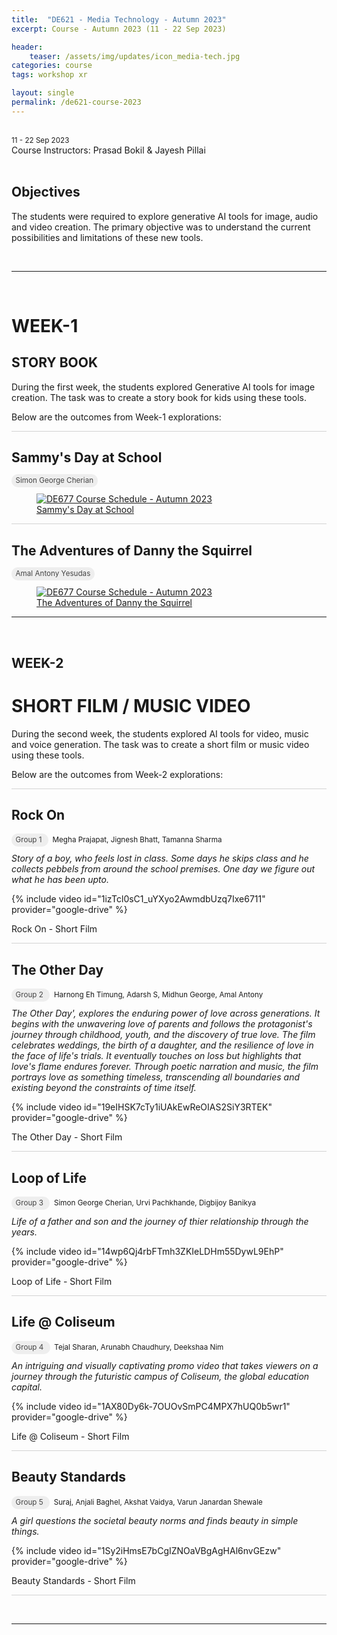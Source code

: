 ```yaml
---
title:  "DE621 - Media Technology - Autumn 2023"
excerpt: Course - Autumn 2023 (11 - 22 Sep 2023)

header:
    teaser: /assets/img/updates/icon_media-tech.jpg
categories: course
tags: workshop xr

layout: single
permalink: /de621-course-2023
---
```

<br>
<span style="padding: 0px 0px 4px 0px;"> <small>11 - 22 Sep 2023</small> </span>
<br>
Course Instructors: Prasad Bokil & Jayesh Pillai
<br><br>

## Objectives
The students were required to explore generative AI tools for image, audio and video creation. The primary objective was to understand the current possibilities and limitations of these new tools.

<br>
<hr>
<br>

# WEEK-1
## STORY BOOK

During the first week, the students explored Generative AI tools for image creation. The task was to create a story book for kids using these tools.

Below are the outcomes from Week-1 explorations:

<hr style="height:1px;border-width:0;background-color:lightgrey">

## Sammy's Day at School

<span style="padding: 0px 0px 4px 0px; background-color: #eeeeee; color: #444444; border-radius: 10px;"> <small>&nbsp;&nbsp;Simon George Cherian&nbsp;&nbsp;</small> </span>

<figure class="align-center" style="width:100%;">
  <a href="https://drive.google.com/file/d/1W8UuR-sb8LtLRbtzBlqMpmTLINwuSkas/view?usp=drive_link" target="_blank"><img src="{{ site.url }}{{ site.baseurl }}\assets\img\projects\2023_mediatech\storybook_1.png" alt="DE677 Course Schedule - Autumn 2023">
      <figcaption>Sammy's Day at School</figcaption></a>
</figure>

<hr style="height:1px;border-width:0;background-color:lightgrey">

## The Adventures of Danny the Squirrel

<span style="padding: 0px 0px 4px 0px; background-color: #eeeeee; color: #444444; border-radius: 10px;"> <small>&nbsp;&nbsp;Amal Antony Yesudas&nbsp;&nbsp;</small> </span>

<figure class="align-center" style="width:100%;">
  <a href="https://drive.google.com/file/d/19FhvEX6-ySyTX56ppv2CNQd_kKklNjIo/view?usp=drive_link" target="_blank"><img src="{{ site.url }}{{ site.baseurl }}\assets\img\projects\2023_mediatech\storybook_2.png" alt="DE677 Course Schedule - Autumn 2023">
      <figcaption>The Adventures of Danny the Squirrel</figcaption></a>
</figure>


<hr>

<br>

## WEEK-2
# SHORT FILM / MUSIC VIDEO

During the second week, the students explored AI tools for video, music and voice generation. The task was to create a short film or music video using these tools.

Below are the outcomes from Week-2 explorations:

<hr style="height:1px;border-width:0;background-color:lightgrey">

## Rock On

<span style="padding: 0px 0px 4px 0px; background-color: #eeeeee; color: #444444; border-radius: 10px;"> <small>&nbsp;&nbsp;Group 1&nbsp;&nbsp;</small> </span>
<span style="padding: 0px 0px 4px 0px;"> <small>&nbsp;&nbsp;Megha Prajapat, Jignesh Bhatt, Tamanna Sharma
&nbsp;&nbsp;</small> </span>

<i>Story of a boy, who feels lost in class. Some days he skips class and he collects pebbels from around the school premises. One day we figure out what he has been upto.</i>

{% include video id="1izTcl0sC1_uYXyo2AwmdbUzq7Ixe6711" provider="google-drive" %}
<figcaption>Rock On - Short Film</figcaption>

<hr style="height:1px;border-width:0;background-color:lightgrey">


## The Other Day

<span style="padding: 0px 0px 4px 0px; background-color: #eeeeee; color: #444444; border-radius: 10px;"> <small>&nbsp;&nbsp;Group 2&nbsp;&nbsp;</small> </span>
<span style="padding: 0px 0px 4px 0px;"> <small>&nbsp;&nbsp;Harnong Eh Timung, Adarsh S, Midhun George, Amal Antony
&nbsp;&nbsp;</small> </span>

<i>The Other Day', explores the enduring power of love across generations. It begins with the unwavering love of parents and follows the protagonist's journey through childhood, youth, and the discovery of true love. The film celebrates weddings, the birth of a daughter, and the resilience of love in the face of life's trials. It eventually touches on loss but highlights that love's flame endures forever. Through poetic narration and music, the film portrays love as something timeless, transcending all boundaries and existing beyond the constraints of time itself.</i>


{% include video id="19eIHSK7cTy1iUAkEwReOIAS2SiY3RTEK" provider="google-drive" %}
<figcaption>The Other Day - Short Film</figcaption>

<hr style="height:1px;border-width:0;background-color:lightgrey">


## Loop of Life

<span style="padding: 0px 0px 4px 0px; background-color: #eeeeee; color: #444444; border-radius: 10px;"> <small>&nbsp;&nbsp;Group 3&nbsp;&nbsp;</small> </span>
<span style="padding: 0px 0px 4px 0px;"> <small>&nbsp;&nbsp;Simon George Cherian, Urvi Pachkhande, Digbijoy Banikya
&nbsp;&nbsp;</small> </span>

<i>Life of a father and son and the journey of thier relationship through the years.</i>

{% include video id="14wp6Qj4rbFTmh3ZKIeLDHm55DywL9EhP" provider="google-drive" %}
<figcaption>Loop of Life - Short Film</figcaption>

<hr style="height:1px;border-width:0;background-color:lightgrey">


## Life @ Coliseum

<span style="padding: 0px 0px 4px 0px; background-color: #eeeeee; color: #444444; border-radius: 10px;"> <small>&nbsp;&nbsp;Group 4&nbsp;&nbsp;</small> </span>
<span style="padding: 0px 0px 4px 0px;"> <small>&nbsp;&nbsp;Tejal Sharan, Arunabh Chaudhury, Deekshaa Nim
&nbsp;&nbsp;</small> </span>

<i>An intriguing and visually captivating promo video that takes viewers on a journey through the futuristic campus of Coliseum, the global education capital.</i>

{% include video id="1AX80Dy6k-7OUOvSmPC4MPX7hUQ0b5wr1" provider="google-drive" %}
<figcaption>Life @ Coliseum - Short Film</figcaption>

<hr style="height:1px;border-width:0;background-color:lightgrey">


## Beauty Standards

<span style="padding: 0px 0px 4px 0px; background-color: #eeeeee; color: #444444; border-radius: 10px;"> <small>&nbsp;&nbsp;Group 5&nbsp;&nbsp;</small> </span>
<span style="padding: 0px 0px 4px 0px;"> <small>&nbsp;&nbsp;Suraj, Anjali Baghel, Akshat Vaidya, Varun Janardan Shewale
&nbsp;&nbsp;</small> </span>

<i>A girl questions the societal beauty norms and finds beauty in simple things.</i>


{% include video id="1Sy2iHmsE7bCgIZNOaVBgAgHAl6nvGEzw" provider="google-drive" %}
<figcaption>Beauty Standards - Short Film</figcaption>

<hr style="height:1px;border-width:0;background-color:lightgrey">

<br>
<hr>
